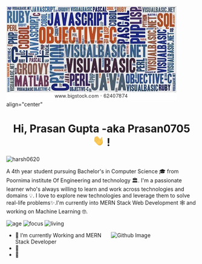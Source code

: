 ![](https://github.com/Prasan0704/Prasan0704/blob/main/img.jpg)align="center"

<h1 align="center"> Hi, Prasan Gupta -aka Prasan0705 <span></span> <img src="https://raw.githubusercontent.com/ABSphreak/ABSphreak/master/gifs/Hi.gif" width="30px"> ! </h1>
<p align="left"> <img src="https://komarev.com/ghpvc/?username=harsh0620&label=Profile%20views&color=0e75b6&style=flat" alt="harsh0620" /> </p>
  
A 4th year student pursuing Bachelor's in Computer Science 🎓 from Poornima institute Of Engineering and technology 🏛. I'm a passionate learner who's always willing to learn and work across technologies and domains 💡. I love to explore new technologies and leverage them to solve real-life problems✨.I'm currently into MERN Stack Web Development 🕸️ and working on Machine Learning 🤓.


![age](https://img.shields.io/badge/age-22-blue)   ![focus](https://img.shields.io/badge/focus-FullStack-brightgreen)   ![living](https://img.shields.io/badge/living-Udaipur-3c9)

<img width="45%" align="right" alt="Github Image" src="https://raw.githubusercontent.com/onimur/.github/master/.resources/git-header.svg" />

- 🌱 I’m currently Working and MERN Stack Developer
- 🌱
- 🌱

<!---
Prasan0704/Prasan0704 is a ✨ special ✨ repository because its `README.md` (this file) appears on your GitHub profile.
You can click the Preview link to take a look at your changes.
--->
